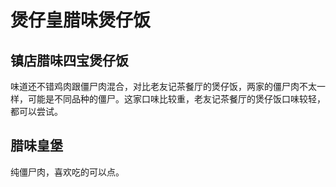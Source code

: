 # 煲仔皇腊味煲仔饭

## 镇店腊味四宝煲仔饭

味道还不错鸡肉跟僵尸肉混合，对比老友记茶餐厅的煲仔饭，两家的僵尸肉不太一样，可能是不同品种的僵尸。这家口味比较重，老友记茶餐厅的煲仔饭口味较轻，都可以尝试。

## 腊味皇堡

纯僵尸肉，喜欢吃的可以点。
